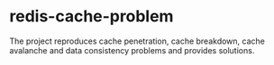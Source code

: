 # redis-cache-problem
The project reproduces cache penetration, cache breakdown, cache avalanche and data consistency problems and provides solutions.
